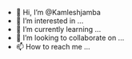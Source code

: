 - 👋 Hi, I’m @Kamleshjamba
- 👀 I’m interested in ...
- 🌱 I’m currently learning ...
- 💞️ I’m looking to collaborate on ...
- 📫 How to reach me ...

<!---
Kamleshjamba/Kamleshjamba is a ✨ special ✨ repository because its `README.md` (this file) appears on your GitHub profile.
You can click the Preview link to take a look at your changes.
--->
